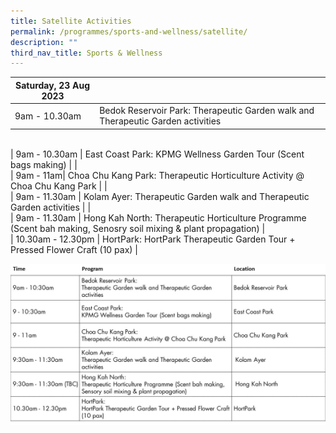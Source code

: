 ```yaml
---
title: Satellite Activities
permalink: /programmes/sports-and-wellness/satellite/
description: ""
third_nav_title: Sports & Wellness
---
```

| Saturday, 23 Aug 2023 |  |
| -------- | -------- |
| 9am - 10.30am | Bedok Reservoir Park: Therapeutic Garden walk and Therapeutic Garden activities |  |
<br>
| 9am - 10.30am | East Coast Park: KPMG Wellness Garden Tour (Scent bags making) | |
<br>
| 9am - 11am| Choa Chu Kang Park: Therapeutic Horticulture Activity @ Choa Chu Kang Park | |
<br>
| 9am - 11.30am | Kolam Ayer: Therapeutic Garden walk and Therapeutic Garden activities |  |
<br>
| 9am - 11.30am | Hong Kah North: Therapeutic Horticulture Programme (Scent bah making, Senosry soil mixing &amp; plant propagation) |
<br>
| 10.30am - 12.30pm | HortPark: HortPark Therapeutic Garden Tour + Pressed Flower Craft (10 pax) |




![](/images/sched%202%20-%20sports%20&amp;%20wellness.jpg)
